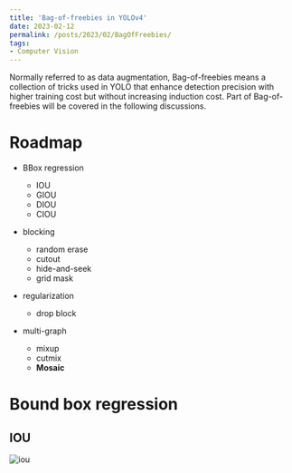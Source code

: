 ```yaml
---
title: 'Bag-of-freebies in YOLOv4'
date: 2023-02-12
permalink: /posts/2023/02/BagOfFreebies/
tags:
- Computer Vision
---
```


Normally referred to as data augmentation, Bag-of-freebies means a collection of tricks used in YOLO that enhance detection precision 
with higher training cost but without increasing induction cost. Part of Bag-of-freebies will be covered in the following discussions.

Roadmap
======
* BBox regression
  * IOU
  * GIOU
  * DIOU
  * CIOU

* blocking
  * random erase
  * cutout
  * hide-and-seek
  * grid mask

* regularization
  * drop block

* multi-graph
  * mixup
  * cutmix
  * **Mosaic**

Bound box regression
======

IOU
------ 

![iou](https://aharendaisuki.github.io/images/iou.png "reference: https://zhuanlan.zhihu.com/p/104236411")


